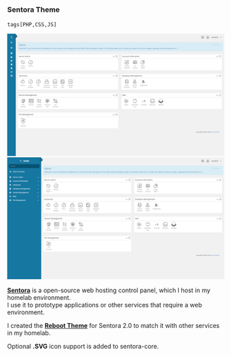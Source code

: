 ﻿### Sentora Theme
	tags[PHP,CSS,JS]
![md_ba](assets/illustrations/sentora0.jpg)
![](assets/illustrations/sentora1.jpg)	

**[Sentora](https://www.sentora.org/)** is a open-source web hosting control panel, which I host in my homelab environment. \
I use it to prototype applications or other services that require a web environment.

I created the **[Reboot Theme](https://github.com/mhoek2/sentora-core/releases)** for Sentora 2.0 to match it with other services in my homelab.

Optional **.SVG** icon support is added to sentora-core.